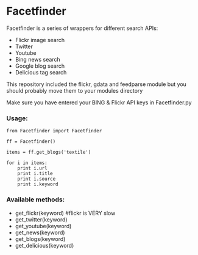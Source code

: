 Facetfinder
=============
Facetfinder is a series of wrappers for different search APIs:

- Flickr image search
- Twitter
- Youtube
- Bing news search
- Google blog search
- Delicious tag search

This repository included the flickr, gdata and feedparse module but you should
probably move them to your modules directory

Make sure you have entered your BING & Flickr API keys in Facetfinder.py

### Usage:

	from Facetfinder import Facetfinder

	ff = Facetfinder()

	items = ff.get_blogs('textile')

	for i in items:
		print i.url
		print i.title
		print i.source
		print i.keyword

### Available methods:

- get_flickr(keyword) #flickr is VERY slow
- get_twitter(keyword)
- get_youtube(keyword)
- get_news(keyword)
- get_blogs(keyword)
- get_delicious(keyword)

